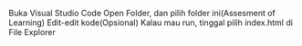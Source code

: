 Buka Visual Studio Code
Open Folder, dan pilih folder ini(Assesment of Learning)
Edit-edit kode(Opsional)
Kalau mau run, tinggal pilih index.html di File Explorer
